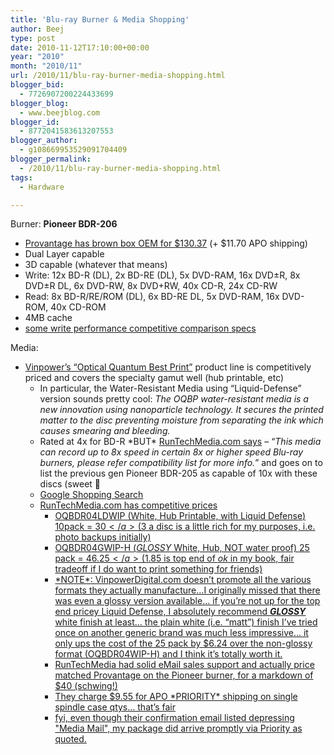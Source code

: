 ```yaml
---
title: 'Blu-ray Burner & Media Shopping'
author: Beej
type: post
date: 2010-11-12T17:10:00+00:00
year: "2010"
month: "2010/11"
url: /2010/11/blu-ray-burner-media-shopping.html
blogger_bid:
  - 7726907200224433699
blogger_blog:
  - www.beejblog.com
blogger_id:
  - 8772041583613207553
blogger_author:
  - g108669953529091704409
blogger_permalink:
  - /2010/11/blu-ray-burner-media-shopping.html
tags:
  - Hardware

---
```

Burner: **Pioneer BDR-206** 

  * <a href="http://www.provantage.com/pioneer-bdr-206bk~7PION12L.htm" target="_blank">Provantage has brown box OEM for $130.37</a> (+ $11.70 APO shipping) 
  * Dual Layer capable 
  * 3D capable (whatever that means) 
  * Write: 12x BD-R (DL), 2x BD-RE (DL), 5x DVD-RAM, 16x DVD±R, 8x DVD±R DL, 6x DVD-RW, 8x DVD+RW, 40x CD-R, 24x CD-RW 
  * Read: 8x BD-R/RE/ROM (DL), 6x BD-RE DL, 5x DVD-RAM, 16x DVD-ROM, 40x CD-ROM 
  * 4MB cache 
  * <a href="http://forums.dpreview.com/forums/read.asp?forum=1004&message=36712894" target="_blank">some write performance competitive comparison specs</a> 

Media: 

  * <a href="http://www.vinpowerdigital.com/Products/Media/OQBP/OQBP.asp" target="_blank">Vinpower’s “Optical Quantum Best Print”</a> product line is competitively priced and covers the specialty gamut well (hub printable, etc) 
      * In particular, the Water-Resistant Media using “Liquid-Defense” version sounds pretty cool: _The OQBP water-resistant media is a new innovation using nanoparticle technology. It secures the printed matter to the disc preventing moisture from separating the ink which causes smearing and bleeding._ 
      * Rated at 4x for BD-R \*BUT\* <a href="http://www.runtechmedia.com/product.asp?sku=OQP-BD-R-04-IPW-10" target="_blank">RunTechMedia.com says</a> – “_This media can record up to 8x speed in certain 8x or higher speed Blu-ray burners, please refer compatibility list for more info._” and goes on to list the previous gen Pioneer BDR-205 as capable of 10x with these discs (sweet 🙂 
      * <a href="http://www.google.com/search?q=Optical+Quantum+25GB+4x+BD-R+Liquid-Defense+25+pack&hl=en&tbs=shop%3A1&aq=f#sclient=psy&hl=en&biw=1920&bih=1015&tbs=shop:1%2Cp_ord%3Ap&q=Optical+Quantum+liquid-defense+25GB+25+pack&aq=f&aqi=&aql=&oq=&gs_rfai=&pbx=1&fp=d6db1f2b384cc15c" target="_blank">Google Shopping Search</a>&#160; 
      * <a href="http://www.runtechmedia.com/MediaSearchResult.asp?a=11&CategoryID=&Manufacturer=Optical%20Quantum&Format=BD-R" target="_blank">RunTechMedia.com has competitive prices</a> 
          * <a href="http://www.runtechmedia.com/product.asp?sku=OQP-BD-R-04-IPW-10" target="_blank">OQBDR04LDWIP (White, Hub Printable, with <u>Liquid Defense</u>) 10pack = $30</a> ($3 a disc is a little rich for my purposes, i.e. photo backups initially) 
          * <a href="http://www.runtechmedia.com/product.asp?sku=OQBDR04GWIP-H" target="_blank">OQBDR04GWIP-H (*GLOSSY* White, Hub, NOT water proof) 25 pack = $46.25</a> ($1.85 is top end of _ok_ in my book, fair tradeoff if I do want to print something for friends) 
          * \*NOTE\*: VinpowerDigital.com doesn’t promote all the various formats they actually manufacture…I originally missed that there was even a glossy version available… if you’re not up for the top end pricey Liquid Defense, I absolutely recommend ***<u>GLOSSY</u>*** white finish at least… the plain white (i.e. “matt”) finish I’ve tried once on another generic brand was much less impressive… it only ups the cost of the 25 pack by $6.24 over the non-glossy format (OQBDR04WIP-H) and I think it’s totally worth it. 
          * RunTechMedia had solid eMail sales support and actually price matched Provantage on the Pioneer burner, for a markdown of $40 (schwing!) 
          * They charge $9.55 for APO \*PRIORITY\* shipping on single spindle case qtys… that’s fair 
          * fyi, even though their confirmation email listed depressing "Media Mail", my package did arrive promptly via Priority as quoted.
